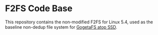 # F2FS Code Base

This repository contains the non-modified F2FS for Linux 5.4, used as the baseline non-dedup file system for [GogetaFS atop SSD](https://github.com/GogetaFS/GogetaFS).

